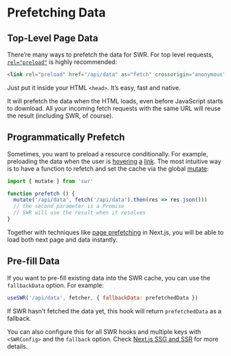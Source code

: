 # Prefetching Data

## Top-Level Page Data

There’re many ways to prefetch the data for SWR. For top level requests, [`rel="preload"`](https://developer.mozilla.org/en-US/docs/Web/HTML/Preloading_content) is highly recommended:

```html
<link rel="preload" href="/api/data" as="fetch" crossorigin="anonymous">
```

Just put it inside your HTML `<head>`. It’s easy, fast and native.

It will prefetch the data when the HTML loads, even before JavaScript starts to download. All your incoming fetch requests with the same URL will reuse the result (including SWR, of course).

## Programmatically Prefetch

Sometimes, you want to preload a resource conditionally. For example, preloading the data when the user is [hovering](https://github.com/GoogleChromeLabs/quicklink) [a](https://github.com/guess-js/guess) [link](https://instant.page). The most intuitive way is to have a function to refetch and set the cache via the global [mutate](/docs/mutation):

```js
import { mutate } from 'swr'

function prefetch () {
  mutate('/api/data', fetch('/api/data').then(res => res.json()))
  // the second parameter is a Promise
  // SWR will use the result when it resolves
}
```

Together with techniques like [page prefetching](https://nextjs.org/docs/api-reference/next/router#routerprefetch) in Next.js, you will be able to load both next page and data instantly.

## Pre-fill Data

If you want to pre-fill existing data into the SWR cache, you can use the `fallbackData` option. For example:

```jsx
useSWR('/api/data', fetcher, { fallbackData: prefetchedData })
```

If SWR hasn't fetched the data yet, this hook will return `prefetchedData` as a fallback. 

You can also configure this for all SWR hooks and multiple keys with `<SWRConfig>` and the `fallback` option. Check [Next.js SSG and SSR](/docs/with-nextjs) for more details.
